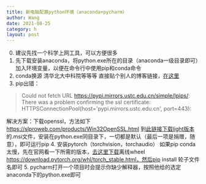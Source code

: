 ```yaml
---
title: 新电脑配置python环境（anaconda+pycharm）
author: Wang
date: 2021-08-25
category: h
layout: post
---
```



0. 建议先找一个科学上网工具，可以方便很多
1. 先下载安装anaconda，将python.exe所在的目录（anaconda一级目录即可）加入环境变量，以便在命令行中使用pip和conda命令
2. conda换源 清华北大中科院等等等
直接贴个别人的博客链接，[在这里](https://www.cnblogs.com/lvchengda/p/12533040.html)
3. pip出错：
> Could not fetch URL https://pypi.mirrors.ustc.edu.cn/simple/lpips/: There was a problem confirming the ssl certificate: HTTPSConnectionPool(host='pypi.mirrors.ustc.edu.cn', port=443):

解决方案：下载openssl，方法如下
https://slproweb.com/products/Win32OpenSSL.html 到[此链接下载light版本](https://slproweb.com/products/Win32OpenSSL.html)的.msi文件，安装在python.exe同目录下，一切都是默认（最后一项是捐赠，随意），即可运行pip
4. 安装pytorch（torchvision，torchaudio）
如果pip conda太慢，先在官网看一下所需的版本，[去这里下载](https://download.pytorch.org/whl/torch_stable.html)离线wheel
https://download.pytorch.org/whl/torch_stable.html，然后pip install 轮子文件名即可
5. pycharm打开一个项目时会提示你缺少解释器，按照他给的选定anaconda下的python.exe即可

